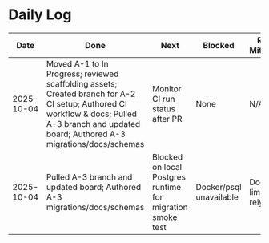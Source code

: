 # Daily Log

| Date | Done | Next | Blocked | Risks & Mitigations | Links |
| --- | --- | --- | --- | --- | --- |
| 2025-10-04 | Moved A-1 to In Progress; reviewed scaffolding assets; Created branch for A-2 CI setup; Authored CI workflow & docs; Pulled A-3 branch and updated board; Authored A-3 migrations/docs/schemas | Monitor CI run status after PR | None | N/A | [A-1](issues/A-1-kanban-scaffolding.md), [A-2](issues/A-2-ci-setup.md) |
| 2025-10-04 | Pulled A-3 branch and updated board; Authored A-3 migrations/docs/schemas | Blocked on local Postgres runtime for migration smoke test | Docker/psql unavailable | Document limitation; rely on CI | [A-3](issues/A-3-data-model-migrations.md) |
